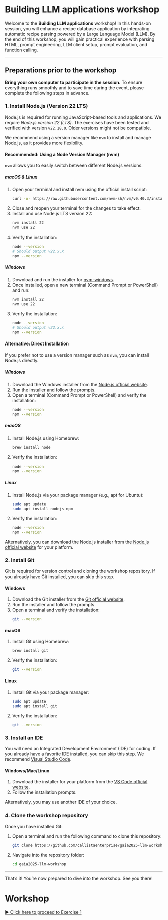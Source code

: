 # Building LLM applications workshop

Welcome to the **Building LLM applications** workshop! In this hands-on session, you will enhance a recipe database application by integrating automatic recipe parsing powered by a Large Language Model (LLM). By the end of this workshop, you will gain practical experience with parsing HTML, prompt engineering, LLM client setup, prompt evaluation, and function calling.

---

## Preparations prior to the workshop


**Bring your own computer to participate in the session.** To ensure everything runs smoothly and to save time during the event, please complete the following steps in advance. 

### 1. Install Node.js (Version 22 LTS)
Node.js is required for running JavaScript-based tools and applications. We require *Node.js version 22 (LTS)*. The exercises have been tested and verified with version `v22.18.0`. Older versions might not be compatible.

We recommend using a version manager like `nvm` to install and manage Node.js, as it provides more flexibility.

#### Recommended: Using a Node Version Manager (nvm)
`nvm` allows you to easily switch between different Node.js versions.

##### macOS & Linux
1. Open your terminal and install nvm using the official install script:
   ```bash
   curl -o- https://raw.githubusercontent.com/nvm-sh/nvm/v0.40.3/install.sh | bash
   ```
2. Close and reopen your terminal for the changes to take effect.
3. Install and use Node.js LTS version 22:
   ```bash
   nvm install 22
   nvm use 22
   ```
4. Verify the installation:
   ```bash
   node --version
   # Should output v22.x.x
   npm --version
   ```

##### Windows
1. Download and run the installer for [nvm-windows](https://github.com/coreybutler/nvm-windows/releases).
2. Once installed, open a new terminal (Command Prompt or PowerShell) and run:
   ```bash
   nvm install 22
   nvm use 22
   ```
3. Verify the installation:
   ```bash
   node --version
   # Should output v22.x.x
   npm --version
   ```

#### Alternative: Direct Installation
If you prefer not to use a version manager such as `nvm`, you can install Node.js directly.

##### Windows
1. Download the Windows installer from the [Node.js official website](https://nodejs.org/).
2. Run the installer and follow the prompts.
3. Open a terminal (Command Prompt or PowerShell) and verify the installation:
   ```bash
   node --version
   npm --version
   ```

##### macOS
1. Install Node.js using Homebrew:
   ```bash
   brew install node
   ```
2. Verify the installation:
   ```bash
   node --version
   npm --version
   ```

##### Linux
1. Install Node.js via your package manager (e.g., apt for Ubuntu):
   ```bash
   sudo apt update
   sudo apt install nodejs npm
   ```
2. Verify the installation:
   ```bash
   node --version
   npm --version
   ```

Alternatively, you can download the Node.js installer from the [Node.js official website](https://nodejs.org/) for your platform.

### 2. Install Git
Git is required for version control and cloning the workshop repository. If you already have Git installed, you can skip this step.

#### Windows
1. Download the Git installer from the [Git official website](https://git-scm.com/).
2. Run the installer and follow the prompts.
3. Open a terminal and verify the installation:
   ```bash
   git --version
   ```

#### macOS
1. Install Git using Homebrew:
   ```bash
   brew install git
   ```
2. Verify the installation:
   ```bash
   git --version
   ```

#### Linux
1. Install Git via your package manager:
   ```bash
   sudo apt update
   sudo apt install git
   ```
2. Verify the installation:
   ```bash
   git --version
   ```

### 3. Install an IDE
You will need an Integrated Development Environment (IDE) for coding. If you already have a favorite IDE installed, you can skip this step. We recommend [Visual Studio Code](https://code.visualstudio.com/).

#### Windows/Mac/Linux
1. Download the installer for your platform from the [VS Code official website](https://code.visualstudio.com/).
2. Follow the installation prompts.

Alternatively, you may use another IDE of your choice.

### 4. Clone the workshop repository
Once you have installed Git:

1. Open a terminal and run the following command to clone this repository:
   ```bash
   git clone https://github.com/callistaenterprise/gaia2025-llm-workshop.git
   ```
2. Navigate into the repository folder:
   ```bash
   cd gaia2025-llm-workshop
   ```

---

That’s it! You’re now prepared to dive into the workshop. See you there!

# Workshop

[&#x25B6; Click here to proceed to Exercise 1](./instructions/exercise-1.md)